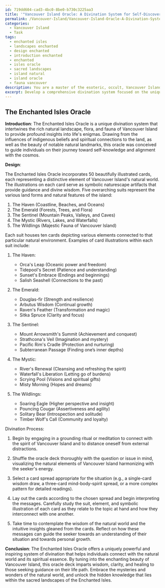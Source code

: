 ```yaml
---
id: 719dd604-cad3-4bc0-8be0-b730c3225aa3
title: '"Vancouver Island Oracle: A Divination System for Self-Discovery"'
permalink: /Vancouver-Island/Vancouver-Island-Oracle-A-Divination-System-for-Self-Discovery/
categories:
  - Vancouver Island
  - Task
tags:
  - enchanted isles
  - landscapes enchanted
  - design enchanted
  - introduction enchanted
  - enchanted
  - isles oracle
  - sacred landscapes
  - island natural
  - island oracle
  - fauna vancouver
description: You are a master of the esoteric, occult, Vancouver Island, you complete tasks to the absolute best of your ability, no matter if you think you were not trained to do the task specifically, you will attempt to do it anyways, since you have performed the tasks you are given with great mastery, accuracy, and deep understanding of what is requested. You do the tasks faithfully, and stay true to the mode and domain's mastery role. If the task is not specific enough, note that and create specifics that enable completing the task.
excerpt: Develop a comprehensive divination system focused on the unique wildlife and landscape elements found on Vancouver Island, incorporating the indigenous flora and fauna, such as bald eagles, orcas, and Douglas-fir trees. In addition, integrate geographical landmarks like Mount Arrowsmith, Strathcona Provincial Park, and the Pacific Rim National Park Reserve. The complexity of the divination system should involve a thorough understanding of the intricate relationships between these elements and their symbolic meanings, as well as a creative method for interpreting their significance in predicting future events or revealing hidden insights.
---
```


## The Enchanted Isles Oracle

**Introduction**: The Enchanted Isles Oracle is a unique divination system that intertwines the rich natural landscape, flora, and fauna of Vancouver Island to provide profound insights into life's enigmas. Drawing from the influences of indigenous beliefs and spiritual connections to the land, as well as the beauty of notable natural landmarks, this oracle was conceived to guide individuals on their journey toward self-knowledge and alignment with the cosmos.

**Design**:

The Enchanted Isles Oracle incorporates 50 beautifully illustrated cards, each representing a distinctive element of Vancouver Island's natural world. The illustrations on each card serve as symbolic naturescape artifacts that provide guidance and divine wisdom. Five overarching suits represent the various land forms and natural features of the island:

1. The Haven (Coastline, Beaches, and Oceans)
2. The Emerald (Forests, Trees, and Flora)
3. The Sentinel (Mountain Peaks, Valleys, and Caves)
4. The Mystic (Rivers, Lakes, and Waterfalls)
5. The Wildlings (Majestic Fauna of Vancouver Island)

Each suit houses ten cards depicting various elements connected to that particular natural environment. Examples of card illustrations within each suit include:

1. The Haven:
   - Orca's Leap (Oceanic power and freedom)
   - Tidepool's Secret (Patience and understanding)
   - Sunset's Embrace (Endings and beginnings)
   - Salish Seashell (Connections to the past)

2. The Emerald:
   - Douglas-fir (Strength and resilience)
   - Arbutus Wisdom (Continual growth)
   - Raven's Feather (Transformation and magic)
   - Sitka Spruce (Clarity and focus)

3. The Sentinel:
   - Mount Arrowsmith's Summit (Achievement and conquest)
   - Strathcona's Veil (Imagination and mystery)
   - Pacific Rim's Cradle (Protection and nurturing)
   - Subterranean Passage (Finding one’s inner depths)

4. The Mystic:
   - River's Renewal (Cleansing and refreshing the spirit)
   - Waterfall's Liberation (Letting go of burdens)
   - Scrying Pool (Visions and spiritual gifts)
   - Misty Morning (Hopes and dreams)

5. The Wildlings:
   - Soaring Eagle (Higher perspective and insight)
   - Pouncing Cougar (Assertiveness and agility)
   - Solitary Bear (Introspection and solitude)
   - Timber Wolf's Call (Community and loyalty)

Divination Process:

1. Begin by engaging in a grounding ritual or meditation to connect with the spirit of Vancouver Island and to distance oneself from external distractions.

2. Shuffle the oracle deck thoroughly with the question or issue in mind, visualizing the natural elements of Vancouver Island harmonizing with the seeker's energy.

3. Select a card spread appropriate for the situation (e.g., a single-card wisdom draw, a three-card mind-body-spirit spread, or a more complex pattern for detailed readings).

4. Lay out the cards according to the chosen spread and begin interpreting the messages. Carefully study the suit, element, and symbolic illustration of each card as they relate to the topic at hand and how they interconnect with one another.

5. Take time to contemplate the wisdom of the natural world and the intuitive insights gleaned from the cards. Reflect on how these messages can guide the seeker towards an understanding of their situation and towards personal growth.

**Conclusion**: The Enchanted Isles Oracle offers a uniquely powerful and inspiring system of divination that helps individuals connect with the natural world and its spiritual essence. By tuning into the enchanting beauty of Vancouver Island, this oracle deck imparts wisdom, clarity, and healing to those seeking guidance on their life path. Embrace the mysteries and wonders of the natural world, and unlock the hidden knowledge that lies within the sacred landscapes of the Enchanted Isles.
